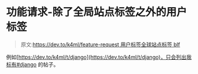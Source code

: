 # 功能请求-除了全局站点标签之外的用户标签

> 原文:[https://dev.to/k4ml/feature-request 用户标签全球站点标签 blf](https://dev.to/k4ml/feature-request---user-tag-aside-the-global-site-wide-tags-blf)

例如[https://dev.to/k4ml/t/django](https://dev.to/k4ml/t/django)，只会列出我标有#django 的帖子。